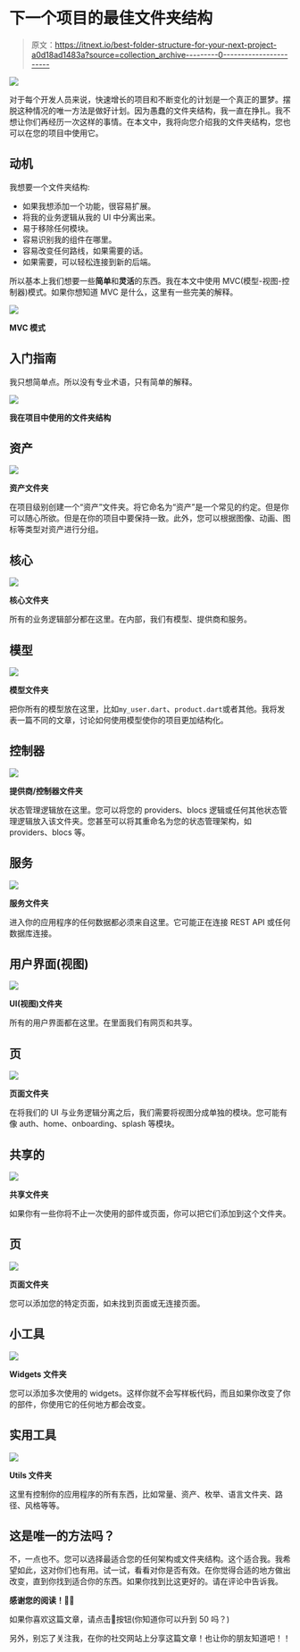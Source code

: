 # 下一个项目的最佳文件夹结构

> 原文：<https://itnext.io/best-folder-structure-for-your-next-project-a0d18ad1483a?source=collection_archive---------0----------------------->

![](img/6365cbd0afc1aec0666b1d189f1f9a22.png)

对于每个开发人员来说，快速增长的项目和不断变化的计划是一个真正的噩梦。摆脱这种情况的唯一方法是做好计划。因为愚蠢的文件夹结构，我一直在挣扎。我不想让你们再经历一次这样的事情。在本文中，我将向您介绍我的文件夹结构，您也可以在您的项目中使用它。

## 动机

我想要一个文件夹结构:

*   如果我想添加一个功能，很容易扩展。
*   将我的业务逻辑从我的 UI 中分离出来。
*   易于移除任何模块。
*   容易识别我的组件在哪里。
*   容易改变任何路线，如果需要的话。
*   如果需要，可以轻松连接到新的后端。

所以基本上我们想要一些**简单**和**灵活**的东西。我在本文中使用 MVC(模型-视图-控制器)模式。如果你想知道 MVC 是什么，这里有一些完美的解释。

![](img/0d5782be6b77cfe49ec4c07242e79772.png)

**MVC 模式**

## 入门指南

我只想简单点。所以没有专业术语，只有简单的解释。

![](img/e00f5f4c3096fd12a2df64a6222888d2.png)

**我在项目中使用的文件夹结构**

## 资产

![](img/7341d3519be7368320a346b77c0423e2.png)

**资产文件夹**

在项目级别创建一个“资产”文件夹。将它命名为“资产”是一个常见的约定。但是你可以随心所欲。但是在你的项目中要保持一致。此外，您可以根据图像、动画、图标等类型对资产进行分组。

## 核心

![](img/c46551bcac160de9ab947636a129c649.png)

**核心文件夹**

所有的业务逻辑部分都在这里。在内部，我们有模型、提供商和服务。

## 模型

![](img/7ede9501ebbe310323adbd0e3db4b59c.png)

**模型文件夹**

把你所有的模型放在这里，比如`my_user.dart`、`product.dart`或者其他。我将发表一篇不同的文章，讨论如何使用模型使你的项目更加结构化。

## 控制器

![](img/686e918807b0cd9b336661b7f321ea9e.png)

**提供商/控制器文件夹**

状态管理逻辑放在这里。您可以将您的 providers、blocs 逻辑或任何其他状态管理逻辑放入该文件夹。您甚至可以将其重命名为您的状态管理架构，如 providers、blocs 等。

## 服务

![](img/79ce08ec293d9c4151ff512c9dfea1c4.png)

**服务文件夹**

进入你的应用程序的任何数据都必须来自这里。它可能正在连接 REST API 或任何数据库连接。

## 用户界面(视图)

![](img/f557c10aa4c2804e213a2a5b440afb67.png)

**UI(视图)文件夹**

所有的用户界面都在这里。在里面我们有网页和共享。

## 页

![](img/bd9cec9cccf3d85e3dc9d6a77c461f53.png)

**页面文件夹**

在将我们的 UI 与业务逻辑分离之后，我们需要将视图分成单独的模块。您可能有像 auth、home、onboarding、splash 等模块。

## 共享的

![](img/2fdbba6914ef1315bfc3d3b69086c94f.png)

**共享文件夹**

如果你有一些你将不止一次使用的部件或页面，你可以把它们添加到这个文件夹。

## 页

![](img/be39d36b718b101052cce651a4137f6a.png)

**页面文件夹**

您可以添加您的特定页面，如未找到页面或无连接页面。

## 小工具

![](img/3f24a31d7ef2d89085e81bf33fc3374a.png)

**Widgets 文件夹**

您可以添加多次使用的 widgets。这样你就不会写样板代码，而且如果你改变了你的部件，你使用它的任何地方都会改变。

## 实用工具

![](img/7bf000f18dd380b1741b06f29cb60469.png)

**Utils 文件夹**

这里有控制你的应用程序的所有东西，比如常量、资产、枚举、语言文件夹、路径、风格等等。

## 这是唯一的方法吗？

不，一点也不。您可以选择最适合您的任何架构或文件夹结构。这个适合我。我希望如此，这对你们也有用。试一试，看看对你是否有效。在你觉得合适的地方做出改变，直到你找到适合你的东西。如果你找到比这更好的。请在评论中告诉我。

**感谢您的阅读！**👏👏

如果你喜欢这篇文章，请点击👏按钮(你知道你可以升到 50 吗？)

另外，别忘了关注我，在你的社交网站上分享这篇文章！也让你的朋友知道吧！！